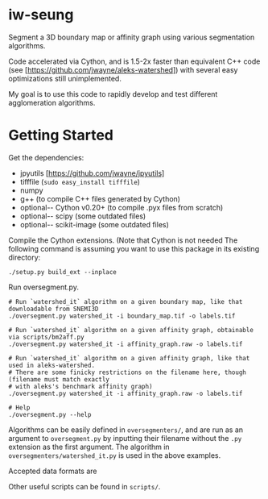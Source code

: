 iw-seung
========

Segment a 3D boundary map or affinity graph using various segmentation algorithms.

Code accelerated via Cython, and is 1.5-2x faster than equivalent C++ code (see [https://github.com/jwayne/aleks-watershed]) with several easy optimizations still unimplemented.

My goal is to use this code to rapidly develop and test different agglomeration algorithms.


# Getting Started

Get the dependencies:
* jpyutils [https://github.com/jwayne/jpyutils]
* tifffile (`sudo easy_install tifffile`)
* numpy
* g++ (to compile C++ files generated by Cython)
* optional-- Cython v0.20+ (to compile .pyx files from scratch)
* optional-- scipy (some outdated files)
* optional-- scikit-image (some outdated files)

Compile the Cython extensions.  (Note that Cython is not needed The following command is assuming you want to use this package in its existing directory:
```
./setup.py build_ext --inplace
```

Run oversegment.py.
```
# Run `watershed_it` algorithm on a given boundary map, like that downloadable from SNEMI3D
./oversegment.py watershed_it -i boundary_map.tif -o labels.tif

# Run `watershed_it` algorithm on a given affinity graph, obtainable via scripts/bm2aff.py
./oversegment.py watershed_it -i affinity_graph.raw -o labels.tif

# Run `watershed_it` algorithm on a given affinity graph, like that used in aleks-watershed.
# There are some finicky restrictions on the filename here, though (filename must match exactly
# with aleks's benchmark affinity graph)
./oversegment.py watershed_it -i affinity_graph.raw -o labels.tif

# Help
./oversegment.py --help
```
Algorithms can be easily defined in `oversegmenters/`, and are run as an argument to `oversegment.py` by inputting their filename without the `.py` extension as the first argument.  The algorithm in `oversegmenters/watershed_it.py` is used in the above examples.

Accepted data formats are 

Other useful scripts can be found in `scripts/`.
